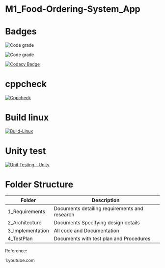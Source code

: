 # M1_Food-Ordering-System_App




# Badges
![Code grade](https://api.codiga.io/project/30954/score/svg)

![Code grade](https://api.codiga.io/project/30954/status/svg)

[![Codacy Badge](https://app.codacy.com/project/badge/Grade/90e8726ee0114003bf614ed4154a74d0)](https://www.codacy.com/gh/AdityaParadeshi/M1_Food-Ordering-System_App/dashboard?utm_source=github.com&amp;utm_medium=referral&amp;utm_content=AdityaParadeshi/M1_Food-Ordering-System_App&amp;utm_campaign=Badge_Grade)

# cppcheck

[![Cppcheck](https://github.com/AdityaParadeshi/M1_Food-Ordering-System_App/actions/workflows/static_check.yml/badge.svg)](https://github.com/AdityaParadeshi/M1_Food-Ordering-System_App/actions/workflows/static_check.yml)

# Build linux
[![Build-Linux](https://github.com/AdityaParadeshi/M1_Food-Ordering-System_App/actions/workflows/Build_Linux.yml/badge.svg)](https://github.com/AdityaParadeshi/M1_Food-Ordering-System_App/actions/workflows/Build_Linux.yml)



# Unity test
[![Unit Testing - Unity](https://github.com/AdityaParadeshi/M1_Food-Ordering-System_App/actions/workflows/unity.yml/badge.svg)](https://github.com/AdityaParadeshi/M1_Food-Ordering-System_App/actions/workflows/unity.yml)




# Folder Structure

|Folder|Description |
|---- |----|
|1_Requirements |Documents detailing requirements and research |
|2_Architecture |Documents Specifying design details |
|3_Implementation |All code and Documentation |
|4_TestPlan |Documents with test plan and Procedures |


Reference:

1:youtube.com



